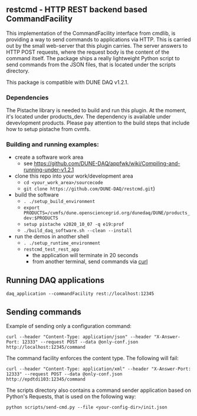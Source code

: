## restcmd - HTTP REST backend based CommandFacility
This implementation of the CommandFacility interface from cmdlib, is providing a way to send
commands to applications via HTTP. This is carried out by the small web-server that this plugin
carries. The server answers to HTTP POST requests, where the request body is the content of the
command itself. The package ships a really lightweight Python script to send commands from the
JSON files, that is located under the scripts directory.

This package is compatible with DUNE DAQ v1.2.1.

### Dependencies
The Pistache library is needed to build and run this plugin. At the moment, it's located under products_dev. 
The dependency is available under devevlopment products. Please pay attention to the build steps that include how to setup pistache from cvmfs.

### Building and running examples:

* create a software work area
  * see https://github.com/DUNE-DAQ/appfwk/wiki/Compiling-and-running-under-v1.2.1
* clone this repo into your work/development area
  * `cd <your_work_area>/sourcecode`
  * `git clone https://github.com/DUNE-DAQ/restcmd.git`)
* build the software
  * `. ./setup_build_environment`
  * `export PRODUCTS=/cvmfs/dune.opensciencegrid.org/dunedaq/DUNE/products_dev:$PRODUCTS`
  * `setup pistache v2020_10_07 -q e19:prof`
  * `./build_daq_software.sh --clean --install` 
* run the demos in another shell
  * `. ./setup_runtime_environment`
  * `restcmd_test_rest_app`
    * the application will terminate in 20 seconds
    * from another terminal, send commands via [curl](#sendcom)

## Running DAQ applications
    daq_application --commandFacility rest://localhost:12345

## <a name="sendcom"></a> Sending commands
Example of sending only a configuration command:

    curl --header "Content-Type: application/json" --header "X-Answer-Port: 12333" --request POST --data @only-conf.json http://localhost:12345/command

The command facility enforces the content type. The following will fail:

    curl --header "Content-Type: application/xml" --header "X-Answer-Port: 12333" --request POST --data @only-conf.json http://epdtdi103:12345/command

The scripts directory also contains a command sender application based on Python's Requests, that is used on the following way:

    python scripts/send-cmd.py --file <your-config-dir>/init.json
